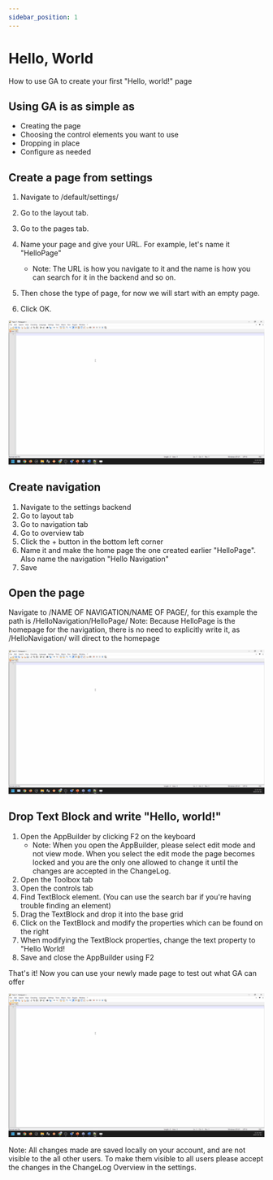 ```yaml
---
sidebar_position: 1
---
```


# Hello, World

How to use GA to create your first "Hello, world!" page

## Using GA is as simple as

- Creating the page
- Choosing the control elements you want to use
- Dropping in place
- Configure as needed

## Create a page from settings

1. Navigate to /default/settings/

2. Go to the layout tab.

3. Go to the pages tab.

4. Name your page and give your URL. For example, let's name it "HelloPage"

    - Note: The URL is how you navigate to it and the name is how you can search for it in the backend and so on.

6. Then chose the type of page, for now we will start with an empty page.

7. Click OK.

<center>

![Hello world gif](../../static/img/placeholder.gif)

</center>

## Create navigation

1. Navigate to the settings backend
2. Go to layout tab
3. Go to navigation tab
4. Go to overview tab
5. Click the + button in the bottom left corner
6. Name it and make the home page the one created earlier "HelloPage". Also name the navigation "Hello Navigation"
7. Save

## Open the page

Navigate to /NAME OF NAVIGATION/NAME OF PAGE/, for this example the path is /HelloNavigation/HelloPage/
Note: Because HelloPage is the homepage for the navigation, there is no need to explicitly write it, as /HelloNavigation/ will direct to the homepage

<center>

![Hello world gif](../../static/img/placeholder.gif)

</center>

## Drop Text Block and write "Hello, world!"

1. Open the AppBuilder by clicking F2 on the keyboard
    - Note: When you open the AppBuilder, please select edit mode and not view mode. When you select the edit mode the page becomes locked and you are the only one allowed to change it until the changes are accepted in the ChangeLog.
2. Open the Toolbox tab
3. Open the controls tab
4. Find TextBlock element. (You can use the search bar if you're having trouble finding an element)
5. Drag the TextBlock and drop it into the base grid
6. Click on the TextBlock and modify the properties which can be found on the right
7. When modifying the TextBlock properties, change the text property to "Hello World!
8. Save and close the AppBuilder using F2

That's it! Now you can use your newly made page to test out what GA can offer

<center>

![Hello world gif](../../static/img/placeholder.gif)

</center>

Note: All changes made are saved locally on your account, and are not visible to the all other users. To make them visible to all users please accept the changes in the ChangeLog Overview in the settings.
